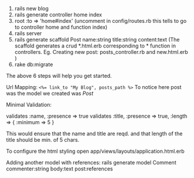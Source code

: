 1. rails new blog
2. rails generate controller home index
3. root :to => 'home#index' (uncomment in config/routes.rb this tells to go to
controller home and function index)
4. rails server
5. rails generate scaffold Post name:string title:string content:text  (The scaffold generates a crud *.html.erb corresponding to * function in
controllers. Eg. Creating new post: posts_controller.rb and new.html.erb
)
6. rake db:migrate

The above 6 steps will help you get started. 

Url Mapping:
`<%= link_to "My Blog", posts_path %>`
To notice here post was the model we created was *Post*


Minimal Validation:

validates :name,  :presence => true
validates :title, :presence => true,
                  :length => { :minimum => 5 }

This would ensure that the name and title are reqd. and that length of
the title should be min. of 5 chars. 

To configure the html styling open
app/views/layouts/application.html.erb

Adding another model with references: rails generate model Comment commenter:string body:text post:references
